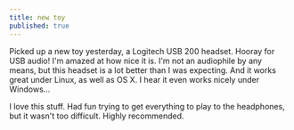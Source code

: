 ```yaml
---
title: new toy
published: true
---
```


Picked up a new toy yesterday, a Logitech USB 200 headset. Hooray for
USB audio! I'm amazed at how nice it is. I'm not an audiophile by any
means, but this headset is a lot better than I was expecting. And it
works great under Linux, as well as OS X. I hear it even works nicely
under Windows...

I love this stuff. Had fun trying to get everything to play to the
headphones, but it wasn't too difficult. Highly recommended.
